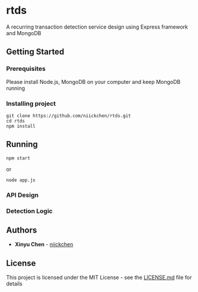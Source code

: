 # rtds

A recurring transaction detection service design using Express framework and MongoDB

## Getting Started
### Prerequisites
Please install Node.js, MongoDB on your computer and keep MongoDB running

### Installing project

```
git clone https://github.com/niickchen/rtds.git
cd rtds
npm install
```


## Running
```
npm start
```
or
```
node app.js
```

### API Design


### Detection Logic

## Authors

* **Xinyu Chen** - [niickchen](https://github.com/niickchen)

## License

This project is licensed under the MIT License - see the [LICENSE.md](LICENSE.md) file for details
